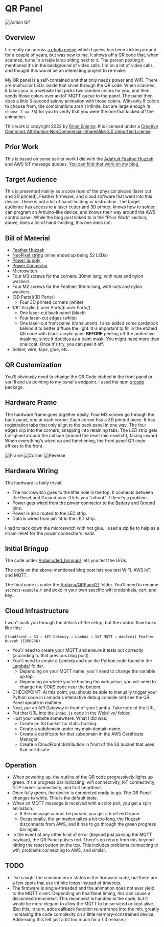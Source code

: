 # QR Panel

![Action Gif](thumbnail.gif)

## Overview

I recently ran across [a photo meme](https://www.reddit.com/r/DidntKnowIWantedThat/comments/kwxd3a/i_have_this_qr_code_sitting_behind_me_in_zoom/) which I guess has been kicking around for a couple of years, but was new to me. It shows off a QR code that, when scanned, turns in a table lamp sitting next to it. The person posting it mentioned it's in the background of video calls. I'm on a lot of video calls, and thought this would be an interesting project to re-make.

My QR panel is a self-contained unit that only needs power and WiFi. There are multicolor LEDs inside that shine through the QR code. When scanned, it takes you to a website that picks two random colors for you, and then sends those colors over an IoT MQTT queue to the panel. The panel then does a little 5-second spinny animation with those colors. With only 8 colors to choose from, the combinations aren't infinite, but are large enough (`8 choose 2 == 56`) for you to verify that you were the one that kicked off the animation.

This work is copyright 2022 by [Brian Enigma](https://github.com/BrianEnigma). It is licensed under a <a rel="license" href="http://creativecommons.org/licenses/by-nc-sa/3.0/">Creative Commons Attribution-NonCommercial-ShareAlike 3.0 Unported License</a>.

## Prior Work

This is based on some earlier work I did with the [Adafruit Feather Huzzah](https://www.adafruit.com/product/2821) and AWS IoT message queues. [You can find that work on my blog.](https://netninja.com/2022/08/11/using-the-adafruit-feather-huzzah-with-aws-iot/)

## Target Audience

This is presented mainly as a code repo of the physical pieces (laser cut and 3D printed), Feather firmware, and cloud software that went into this device. There is not a lot of hand-holding or instruction. The target audience has access to a laser cutter and 3D printer, knows how to solder, can program an Arduino-like device, and knows their way around the AWS control panel. While the blog post linked to in the “Prior Work” section, above, does a lot of hand-holding, this one does not.

## Bill of Material

- [Feather Huzzah](https://www.adafruit.com/product/2821)
- [NeoPixel string](https://www.adafruit.com/product/1138?length=1) (mine ended up being 52 LEDs)
- [Power Supply](https://www.adafruit.com/product/1466)
- [Power Connector](https://www.adafruit.com/product/368)
- [Microswitch](https://www.adafruit.com/product/1489)
- Four M3 screws for the corners: 30mm long, with nuts and nylon washers.
- Four M2 screws for the Feather: 10mm long, with nuts and nylon washers.
- [3D Parts](3D Parts/)
    - Four 3D printed corners (white)
- 1/8" Acrylic [Laser Parts](Laser Parts/)
    - One laser-cut back panel (black)
    - Four laser-cut edges (white)
    - One laser-cut front panel (translucent). I also added some cardstock behind it to better diffuse the light. It is important to fill in the etched QR code with black acrylic paint **BEFORE** peeling off the protective masking, since it doubles as a paint mask. You might need more than one coat. Once it's try, you can peel it off.
- Solder, wire, tape, glue, etc.

## QR Customization

You'll obviously need to change the QR Code etched in the front panel or you'll end up pointing to my panel's endpoint. I used the npm [qrcode](https://www.npmjs.com/package/qrcode) package.

## Hardware Frame

The hardware frame goes together easily. Four M3 screws go through the back panel, one at each corner. Each corner has a 3D printed piece. It has registration tabs that only align to the back panel in one way. The four edges clip into the corners, snapping into retaining tabs. The LED strip gets hot-glued around the outside (around the reset microswitch), facing inward. When everything's wired up and functioning, the front panel QR code affixes to the front.

![Frame](frame.jpg)
![Corner](corner.jpg)
![Reverse](reverse.jpg)

## Hardware Wiring

The hardware is fairly trivial:

- The microswitch goes to the little hole in the top. It connects between the Reset and Ground pins. It lets you “reboot” if there's a problem.
- Power gets wired from the power connector to the Battery and Ground pins.
- Power is also routed to the LED strip.
- Data is wired from pin 14 to the LED strip.

I had to tack down the microswitch with hot glue. I used a zip tie to help as a strain-relief for the power connector's leads.

## Initial Bringup

The code under [Arduino/led_bringup/](Arduino/led_bringup/) lets you test the LEDs.

The code on the above-mentioned blog post lets you test WiFi, AWS IoT, and MQTT.

The final code is under the [Arduino/QRPanel2/](Arduino/QRPanel2/) folder. You'll need to rename `secrets-example.h` and poke in your own specific wifi credentials, cert, and key.

## Cloud Infrastructure

I won't walk you through the details of the setup, but the control flow looks like this:

```
Cloudfront ⇒ S3 ⇒ API Gateway ⇒ Lambda ⇒ IoT MQTT ⇒ Adafruit Feather Huzzah (ESP8266)
```

- You'll need to create your MQTT and ensure it tests out correctly (according to that previous blog post).
- You'll need to create a Lambda and use the Python code found in the [Lambda/](Lambda/) folder.
    - Depending on your MQTT name, you'll need to change the variable up top.
    - Depending on where you're hosting the web piece, you will need to change the CORS code near the bottom.
- CHECKPOINT: At this point, you should be able to manually trigger your Python code in Lambda's interactive debug console and see the QR Panel update in realtime.
- Next, put an API Gateway in front of your Lamba. Take note of the URL.
- Put that URL into the `index.js` code in the [Web/live/](Web/live/) folder.
- Host your website somewhere. What I did was:
    - Create an S3 bucket for static hosting.
    - Create a subdomain under my main domain name.
    - Create a certificate for that subdomain in the AWS Certificate Manager.
    - Create a CloudFront distribution in front of the S3 bucket that uses that certificate.

## Operation

- When powering up, the outline of the QR code progressively lights up green. It's a progress bar indicating: wifi connectivity, IoT connectivity, NTP server connectivity, and first heartbeat.
- Once fully green, the device is connected ready to go. The QR Panel changes to white. This is the default state.
- When an MQTT message is received with a color pair, you get a spin animation.
    - If the message cannot be parsed, you get a brief red frame.
    - Occasionally, the animation takes a bit too long, the Huzzah disconnects from AWS, and it has to go through the green progress bar again.
- In the event of any other kind of error (beyond just parsing the MQTT payload), the QR Panel pulses red. There's no return from this beyond hitting the reset button on the top. This includes problems connecting to wifi, problems connecting to AWS, and similar.

## TODO

- I've caught the common error states in the firmware code, but there are a few spots that use infinite loops instead of timeouts.
- The firmware is single-threaded and the animation does not ever yield to the MQTT client. Depending on heartbeat timing, this can cause a disconnect/reconnect. This reconnect is handled in the code, but it would be more elegant to allow the MQTT to be serviced or kept alive. (But this, in turn, adds callback function re-entrance into the mix, greatly increasing the code complexity on a little memory-constrained device. Addressing this felt just a bit too much for a 1.0 release.)
